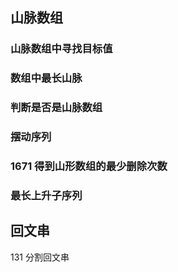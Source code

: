 ## 山脉数组

### 山脉数组中寻找目标值

### 数组中最长山脉

### 判断是否是山脉数组

### 摆动序列

### 1671 得到山形数组的最少删除次数

### 最长上升子序列







## 回文串

131 分割回文串

